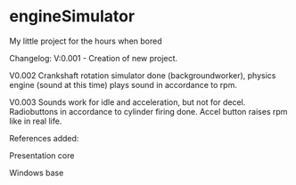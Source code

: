 # engineSimulator
My little project for the hours when bored

Changelog:
V:0.001 - Creation of new project.

V0.002 Crankshaft rotation simulator done (backgroundworker), physics engine (sound at this time) plays sound in accordance to rpm.

V0.003 Sounds work for idle and acceleration, but not for decel. Radiobuttons in accordance to cylinder firing done. Accel button raises rpm like in real life.

References added: 

Presentation core

Windows base
